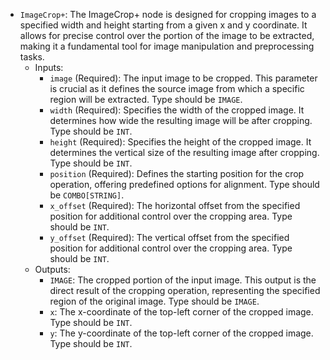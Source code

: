 - `ImageCrop+`: The ImageCrop+ node is designed for cropping images to a specified width and height starting from a given x and y coordinate. It allows for precise control over the portion of the image to be extracted, making it a fundamental tool for image manipulation and preprocessing tasks.
    - Inputs:
        - `image` (Required): The input image to be cropped. This parameter is crucial as it defines the source image from which a specific region will be extracted. Type should be `IMAGE`.
        - `width` (Required): Specifies the width of the cropped image. It determines how wide the resulting image will be after cropping. Type should be `INT`.
        - `height` (Required): Specifies the height of the cropped image. It determines the vertical size of the resulting image after cropping. Type should be `INT`.
        - `position` (Required): Defines the starting position for the crop operation, offering predefined options for alignment. Type should be `COMBO[STRING]`.
        - `x_offset` (Required): The horizontal offset from the specified position for additional control over the cropping area. Type should be `INT`.
        - `y_offset` (Required): The vertical offset from the specified position for additional control over the cropping area. Type should be `INT`.
    - Outputs:
        - `IMAGE`: The cropped portion of the input image. This output is the direct result of the cropping operation, representing the specified region of the original image. Type should be `IMAGE`.
        - `x`: The x-coordinate of the top-left corner of the cropped image. Type should be `INT`.
        - `y`: The y-coordinate of the top-left corner of the cropped image. Type should be `INT`.

